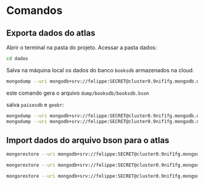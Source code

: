 # Comandos

## Exporta dados do atlas

Abrir o terminal na pasta do projeto. Acessar a pasta dados:

```bash
cd dados
```

Salva na máquina local os dados do banco `booksdb` armazenados na cloud.

```bash
mongodump --uri mongodb+srv://felippe:SECRET@cluster0.9nif1fg.mongodb.net/booksdb
```
este comando gera o arquivo `dump/booksdb/booksdb.bson`


salva `paisesdb` e `geobr`:

```bash
mongodump --uri mongodb+srv://felippe:SECRET@cluster0.9nif1fg.mongodb.net/paisesdb
mongodump --uri mongodb+srv://felippe:SECRET@cluster0.9nif1fg.mongodb.net/geobr
```

## Import dados do arquivo bson para o atlas

```bash
mongorestore --uri mongodb+srv://felippe:SECRET@cluster0.9nif1fg.mongodb.net -d booksdb dump/booksdb/books.bson
```

```bash
mongorestore --uri mongodb+srv://felippe:SECRET@cluster0.9nif1fg.mongodb.net -d paisesdb dump/paisesdb/paises.bson
```

```bash
mongorestore --uri mongodb+srv://felippe:SECRET@cluster0.9nif1fg.mongodb.net -d geobr dump/geobr/municipios.bson
```
